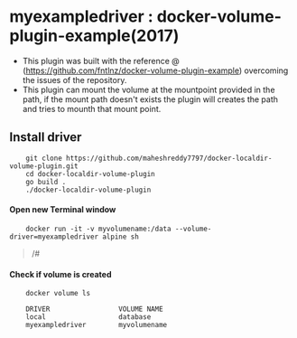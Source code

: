 # myexampledriver : docker-volume-plugin-example(2017)
  - This plugin was built with the reference @ (https://github.com/fntlnz/docker-volume-plugin-example) overcoming the issues       of the repository.
  - This plugin can mount the volume at the mountpoint provided in the path, if the mount path doesn't exists the plugin will       creates the path and tries to mounth that mount point.
## Install driver
  ```
      git clone https://github.com/maheshreddy7797/docker-localdir-volume-plugin.git
      cd docker-localdir-volume-plugin
      go build .
      ./docker-localdir-volume-plugin
  ```
#### Open new Terminal window
  ```Shell
      docker run -it -v myvolumename:/data --volume-driver=myexampledriver alpine sh
  ```
  > /#
  
#### Check if volume is created
     
  ```Shell
      docker volume ls
  ```
``` 
    DRIVER                 VOLUME NAME
    local                  database
    myexampledriver        myvolumename
```
